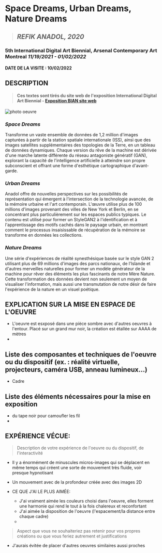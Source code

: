 # Space Dreams, Urban Dreams, Nature Dreams

>## *REFIK ANADOL, 2020* 


### 5th International Digital Art Biennial, Arsenal Contemporary Art Montreal *11/19/2021 - 01/02/2022*




#### DATE DE LA VISITE : 10/02/2022

## DESCRIPTION 
>#### Ces textes sont tirés du site web de l'exposition International Digital Art Biennial - [Exposition BIAN site web](https://www.elektramontreal.ca/bian2021-refik-anadol?lang=fr)

![photo oeuvre](medias/IMG_0458.HEIC) 

### _Space Dreams_ 
Transforme un vaste ensemble de données de 1,2 million d'images capturées à partir de la station spatiale internationale (ISS), ainsi que des images satellites supplémentaires des topologies de la Terre, en un tableau de données dynamiques. Chaque version du rêve de la machine est dérivée d'une marche latente différente du réseau antagoniste génératif (GAN), explorant la capacité de l'intelligence artificielle à atteindre son propre subconscient et offrant une forme d'esthétique cartographique d'avant-garde.
  
### _Urban Dreams_ 
Anadol offre de nouvelles perspectives sur les possibilités de représentation qui émergent à l'intersection de la technologie avancée, de la mémoire urbaine et l'art contemporain. L'œuvre utilise plus de 100 millions d'images provenant des villes de New York et Berlin, en se concentrant plus particulièrement sur les espaces publics typiques. Le contenu est utilisé pour former un StyleGAN2 à l'identification et à l'apprentissage des motifs cachés dans le paysage urbain, en montrant comment le processus insaisissable de récupération de la mémoire se transforme en données les collections. 
  
### _Nature Dreams_
Une série d'expériences de réalité synesthésique basée sur le style GAN 2 utilisant plus de 69 millions d'images des parcs nationaux, de l'Islande et d'autres merveilles naturelles pour former un modèle générateur de la machine pour rêver des éléments les plus fascinants de notre Mère Nature. Cette transformation des données devient non seulement un moyen de visualiser l'information, mais aussi une transmutation de notre désir de faire l'expérience de la nature en un visuel poétique.

## EXPLICATION SUR LA MISE EN ESPACE DE L'OEUVRE
- L'oeuvre est esxposé dans une pièce sombre avec d'autres oeuvres à l'entour. Placé sur un grand mur noir, la création est étallée sur AAAA de mètres
-  

## Liste des composantes et techniques de l'oeuvre ou du dispositif (ex. : réalité virtuelle, projecteurs, caméra USB, anneau lumineux...)
- Cadre 

## Liste des éléments nécessaires pour la mise en exposition  
- du tape noir pour camoufler les fil
- 

## EXPÉRIENCE VÉCUE:

> Description de votre expérience de l'oeuvre ou du dispositif, de l'interactivité
- Il y a énormément de minuscules micros-images qui se déplacent en même temps qui créent une sorte de mouvement très fluide, voir presque hypnotisant
- Un mouvement avec de la profondeur créée avec des images 2D    

- CE QUE J'AI LE PLUS AIMÉE:
  - J'ai vraiment aimée les couleurs choisi dans l'oeuvre, elles forment une harmonie qui rend le tout à la fois chalereux et reconfortant
  - J'ai aimée la disposition de l'oeuvre (l'espacement/la distance entre chaque cadre)
  -  
 

> Aspect que vous ne souhaiteriez pas retenir pour vos propres créations ou que vous feriez autrement et justifications
- J'aurais évitée de placer d'autres oeuvres similaires aussi proches  

